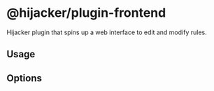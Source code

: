 # @hijacker/plugin-frontend

Hijacker plugin that spins up a web interface to edit and modify rules.

## Usage

## Options